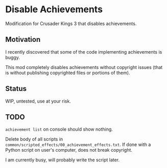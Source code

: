 # Disable Achievements

Modification for Crusader Kings 3 that disables achievements.

## Motivation

I recently discovered that some of the code implementing achievements is buggy.

This mod completely disables achievements without copyright issues (that is without publishing copyrighted files or portions of them).

## Status

WIP, untested, use at your risk.

## TODO

`achievement list` on console should show nothing.

Delete body of all scripts in `common/scripted_effects/00_achievement_effects.txt`. If done with a Python script on user's computer, does not break copyright.

I am currently busy, will probably write the script later.
